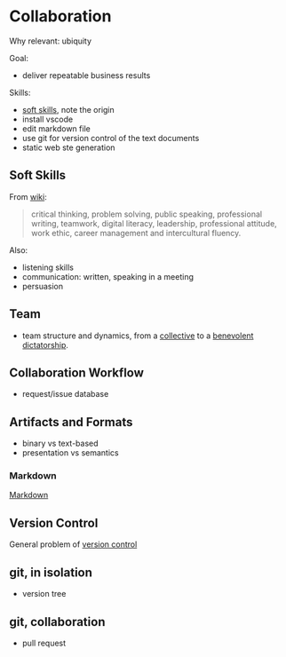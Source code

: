 # Collaboration

Why relevant: ubiquity

Goal:

* deliver repeatable business results


Skills:

* [soft skills](https://en.wikipedia.org/wiki/Soft_skills), note the origin
* install vscode
* edit markdown file
* use git for version control of the text documents
* static web ste generation

## Soft Skills

From [wiki](https://en.wikipedia.org/wiki/Soft_skills):

> critical thinking, problem solving, public speaking, professional writing,
teamwork, digital literacy, leadership, professional attitude, work ethic,
career management and intercultural fluency.

Also:

* listening skills
* communication: written, speaking in a meeting
* persuasion

## Team

* team structure and dynamics, from a
[collective](https://en.wikipedia.org/wiki/Artist_collective) to a
[benevolent dictatorship](https://en.wikipedia.org/wiki/Benevolent_dictatorship).

## Collaboration Workflow

* request/issue database

## Artifacts and Formats

* binary vs text-based
* presentation vs semantics

### Markdown

[Markdown](https://en.wikipedia.org/wiki/Markdown)

## Version Control

General problem of
[version control](https://en.wikipedia.org/wiki/Version_control)

## git, in isolation

* version tree

## git, collaboration

* pull request
